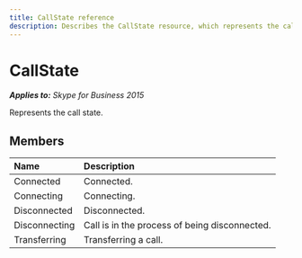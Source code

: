 ```yaml
---
title: CallState reference
description: Describes the CallState resource, which represents the call state, and provides a list of the resource's members.
---
```

# CallState


_**Applies to:** Skype for Business 2015_

Represents the call state.
            
## Members



|**Name**|**Description**|
|:-----|:-----|
|Connected|Connected.|
|Connecting|Connecting.|
|Disconnected|Disconnected.|
|Disconnecting|Call is in the process of being disconnected.|
|Transferring|Transferring a call.|
